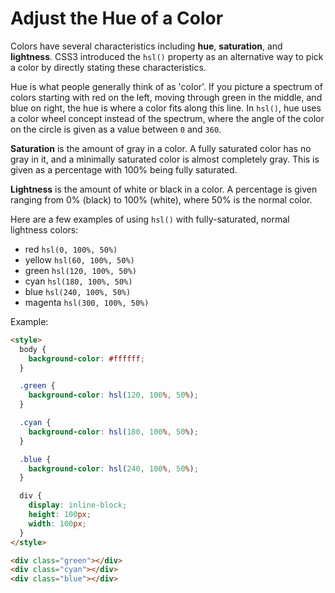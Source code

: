 # Adjust the Hue of a Color

Colors have several characteristics including **hue**, **saturation**, and **lightness**.
CSS3 introduced the `hsl()` property as an alternative way to pick a color by directly stating these characteristics.

Hue is what people generally think of as 'color'. If you picture a spectrum of colors starting with red on the left, moving through green in the middle, and blue on right, the hue is where a color fits along this line. In `hsl()`, hue uses a color wheel concept instead of the spectrum, where the angle of the color on the circle is given as a value between `0` and `360`.

**Saturation** is the amount of gray in a color. A fully saturated color has no gray in it, and a minimally saturated color is almost completely gray. This is given as a percentage with 100% being fully saturated.

**Lightness** is the amount of white or black in a color. A percentage is given ranging from 0% (black) to 100% (white), where 50% is the normal color.

Here are a few examples of using `hsl()` with fully-saturated, normal lightness colors:

- red `hsl(0, 100%, 50%)`
- yellow `hsl(60, 100%, 50%)`
- green `hsl(120, 100%, 50%)`
- cyan `hsl(180, 100%, 50%)`
- blue `hsl(240, 100%, 50%)`
- magenta `hsl(300, 100%, 50%)`

Example:

```html
<style>
  body {
    background-color: #ffffff;
  }

  .green {
    background-color: hsl(120, 100%, 50%);
  }

  .cyan {
    background-color: hsl(180, 100%, 50%);
  }

  .blue {
    background-color: hsl(240, 100%, 50%);
  }

  div {
    display: inline-block;
    height: 100px;
    width: 100px;
  }
</style>

<div class="green"></div>
<div class="cyan"></div>
<div class="blue"></div>
```

